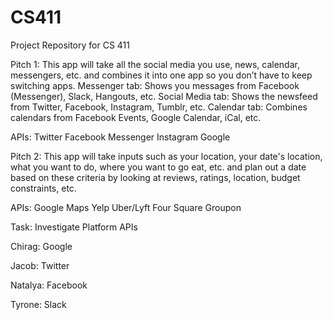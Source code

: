 # CS411
Project Repository for CS 411

Pitch 1:
This app will take all the social media you use, news, calendar, messengers, etc. 
and combines it into one app so you don’t have to keep switching apps. 
Messenger tab: Shows you messages from Facebook (Messenger), Slack, Hangouts, etc.
Social Media tab: Shows the newsfeed from Twitter, Facebook, Instagram, Tumblr, etc.
Calendar tab: Combines calendars from Facebook Events, Google Calendar, iCal, etc.

APIs: 
Twitter
Facebook Messenger
Instagram
Google

Pitch 2:
This app will take inputs such as your location, your date's location, what you want to do, where you want to go eat,
etc. and plan out a date based on these criteria by looking at reviews, ratings, location, budget constraints, etc.

APIs:
Google Maps
Yelp
Uber/Lyft
Four Square
Groupon


Task: Investigate Platform APIs

Chirag: Google

Jacob: Twitter

Natalya: Facebook

Tyrone: Slack
